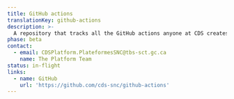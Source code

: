 ```yaml
---
title: GitHub actions
translationKey: github-actions
description: >-
  A repository that tracks all the GitHub actions anyone at CDS creates.
phase: beta
contact:
  - email: CDSPlatform.PlateformesSNC@tbs-sct.gc.ca
    name: The Platform Team
status: in-flight
links:
  - name: GitHub
    url: 'https://github.com/cds-snc/github-actions'
---
```


